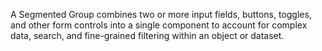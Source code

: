 A Segmented Group combines two or more input fields, buttons, toggles, and other form controls into a single component to account for complex data, search, and fine-grained filtering within an object or dataset.